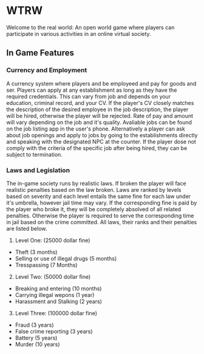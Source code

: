 # WTRW
Welcome to the real world: An open world game where players can participate in various activities in an online virtual society.

## In Game Features

### Currency and Employment 
  A currency system where players and be employeed and pay for goods and ser. Players can apply at any establishment as long as they have the required credentials. This can vary from job and depends on your education, criminal record, and your CV. If the player's CV closely matches the description of the desired employee in the job description, the player will be hired, otherwise the player will be rejected. Rate of pay and amount will vary depending on the job and it's quality. Avaliable jobs can be found on the job listing app in the user's phone. Alternatively a player can ask about job openings and apply to jobs by going to the establishments directly and speaking with the designated NPC at the counter. If the player dose not comply with the criteria of the specific job after being hired, they can be subject to termination. 


### Laws and Legislation
  The in-game society runs by realistic laws. If broken the player will face realistic penalties based on the law broken. Laws are ranked by levels based on severity and each level entails the same fine for each law under it's umbrella, however jail time may vary. If the corresponding fine is paid by the player who broke it, they will be completely absolved of all related penalties. Otherwise the player is required to serve the corresponding time in jail based on the crime committed. All laws, their ranks and their penalties are listed below.

1. Level One: (25000 dollar fine)

- Theft (3 months)
- Selling or use of illegal drugs (5 months)
- Tresspassing (7 Months)

2. Level Two: (50000 dollar fine)

- Breaking and entering (10 months)
- Carrying illegal wepons (1 year)
- Harassment and Stalking (2 years)

3. Level Three: (100000 dollar fine)

- Fraud (3 years)
- False crime reporting (3 years) 
- Battery (5 years)
- Murder (10 years)
